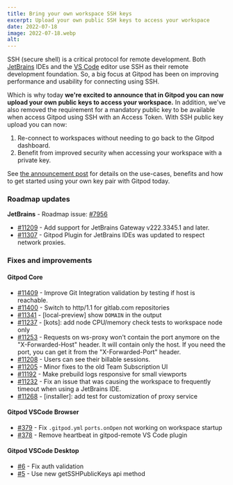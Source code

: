 ```yaml
---
title: Bring your own workspace SSH keys
excerpt: Upload your own public SSH keys to access your workspace
date: 2022-07-18
image: 2022-07-18.webp
alt:
---
```


<script>
  import Contributors from "$lib/components/changelog/contributors.svelte";
  import Badge from "$lib/components/changelog/badge.svelte"
</script>

SSH (secure shell) is a critical protocol for remote development.
Both [JetBrains](https://www.jetbrains.com/help/idea/remote-development-a.html) IDEs and the [VS Code](https://code.visualstudio.com/docs/remote/remote-overview) editor use SSH as their remote development foundation. So, a big focus at Gitpod has been on improving performance and usability for connecting using SSH.

Which is why today **we're excited to announce that in Gitpod you can now upload your own public keys to access your workspace.** In addition, we've also removed the requirement for a mandatory public key to be available when access Gitpod using SSH with an Access Token.
With SSH public key upload you can now:

1. Re-connect to workspaces without needing to go back to the Gitpod dashboard.
2. Benefit from improved security when accessing your workspace with a private key.

See [the announcement post](https://www.gitpod.io/blog/ssh-key-upload) for details on the use-cases, benefits and how to get started using your own key pair with Gitpod today.

<p><Contributors usernames="iqqbot,mustard-mh" /></p>

### Roadmap updates

<div class="mt-medium">

**JetBrains** - Roadmap issue: [#7956](https://github.com/gitpod-io/gitpod/issues/7956) <Badge text="beta" variant="orange" class="ml-1.5" />

- [#11209](https://github.com/gitpod-io/gitpod/pull/11209) - Add support for JetBrains Gateway v222.3345.1 and later. <Contributors usernames="akosyakov,felladrin,loujaybee" />
- [#11307](https://github.com/gitpod-io/gitpod/pull/11307) - Gitpod Plugin for JetBrains IDEs was updated to respect network proxies. <Contributors usernames="akosyakov,felladrin" />

</div>

### Fixes and improvements

<div class="mt-small">

#### Gitpod Core

- [#11409](https://github.com/gitpod-io/gitpod/pull/11409) - Improve Git Integration validation by testing if host is reachable. <Contributors usernames="AlexTugarev,MrSimonEmms,geropl,jldec" />
- [#11400](https://github.com/gitpod-io/gitpod/pull/11400) - Switch to http/1.1 for gitlab.com repositories <Contributors usernames="aledbf,jenting,kylos101" />
- [#11341](https://github.com/gitpod-io/gitpod/pull/11341) - [local-preview] show `DOMAIN` in the output <Contributors usernames="Pothulapati,adrienthebo" />
- [#11237](https://github.com/gitpod-io/gitpod/pull/11237) - [kots]: add node CPU/memory check tests to workspace node only <Contributors usernames="MrSimonEmms,lucasvaltl,nandajavarma" />
- [#11253](https://github.com/gitpod-io/gitpod/pull/11253) - Requests on ws-proxy won't contain the port anymore on the "X-Forwarded-Host" header. It will contain only the host. If you need the port, you can get it from the "X-Forwarded-Port" header. <Contributors usernames="aledbf,felladrin" />
- [#11208](https://github.com/gitpod-io/gitpod/pull/11208) - Users can see their billable sessions. <Contributors usernames="andrew-farries,laushinka" />
- [#11205](https://github.com/gitpod-io/gitpod/pull/11205) - Minor fixes to the old Team Subscription UI <Contributors usernames="andrew-farries,geropl" />
- [#11192](https://github.com/gitpod-io/gitpod/pull/11192) - Make prebuild logs responsive for small viewports <Contributors usernames="andrew-farries,geropl,gtsiolis,laushinka" />
- [#11232](https://github.com/gitpod-io/gitpod/pull/11232) - Fix an issue that was causing the workspace to frequently timeout when using a JetBrains IDE. <Contributors usernames="akosyakov,felladrin,mustard-mh" />
- [#11268](https://github.com/gitpod-io/gitpod/pull/11268) - [installer]: add test for customization of proxy service <Contributors usernames="MrSimonEmms,nandajavarma" />

</div>

#### Gitpod VSCode Browser

- [#379](https://github.com/gitpod-io/openvscode-server/pull/379) - Fix `.gitpod.yml` `ports.onOpen` not working on workspace startup <Contributors usernames="jeanp413,mustard-mh" />
- [#378](https://github.com/gitpod-io/openvscode-server/pull/378) - Remove heartbeat in gitpod-remote VS Code plugin <Contributors usernames="jeanp413" />

#### Gitpod VSCode Desktop

- [#6](https://github.com/gitpod-io/gitpod-vscode-desktop/pull/6) - Fix auth validation <Contributors usernames="jeanp413" />
- [#5](https://github.com/gitpod-io/gitpod-vscode-desktop/pull/5) - Use new getSSHPublicKeys api method <Contributors usernames="jeanp413" />
